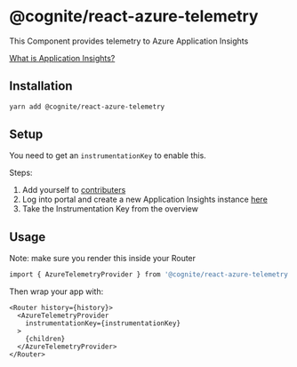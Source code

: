 # @cognite/react-azure-telemetry

This Component provides telemetry to Azure Application Insights

[What is Application Insights?](https://docs.microsoft.com/en-us/azure/azure-monitor/app/app-insights-overview)

## Installation

```sh
yarn add @cognite/react-azure-telemetry
```

## Setup

You need to get an `instrumentationKey` to enable this.

Steps:

1. Add yourself to [contributers](https://github.com/cognitedata/terraform-azure/blob/master/az-cognitedata-experiments/authorization/main.tf)
2. Log into portal and create a new Application Insights instance [here](https://portal.azure.com/#blade/HubsExtension/BrowseResource/resourceType/microsoft.insights%2Fcomponents)
3. Take the Instrumentation Key from the overview

## Usage

Note: make sure you render this inside your Router

```sh
import { AzureTelemetryProvider } from '@cognite/react-azure-telemetry'
```

Then wrap your app with:

```
<Router history={history}>
  <AzureTelemetryProvider
    instrumentationKey={instrumentationKey}
  >
    {children}
  </AzureTelemetryProvider>
</Router>
```
